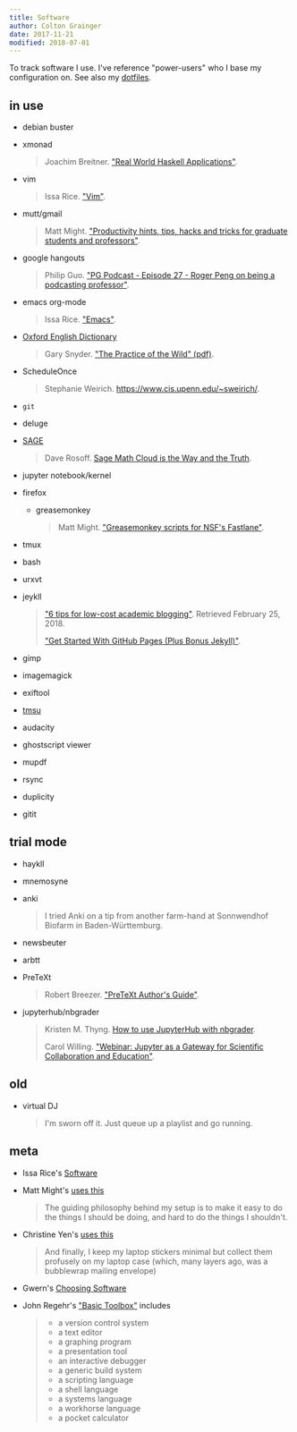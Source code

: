 ```yaml
---
title: Software
author: Colton Grainger
date: 2017-11-21
modified: 2018-07-01
---
```


To track software I use. I've reference "power-users" who I base my configuration on. See also my [dotfiles](https://github.com/coltongrainger/dotfiles).

## in use

- debian buster

- xmonad

  > Joachim Breitner. ["Real World Haskell Applications"](https://www.joachim-breitner.de/blog/606-Real_World_Haskell_Applications).

- vim

  > Issa Rice. ["Vim"](https://issarice.com/vim).

- mutt/gmail

  > Matt Might. ["Productivity hints, tips, hacks and tricks for graduate students and professors"](http://matt.might.net/articles/productivity-tips-hints-hacks-tricks-for-grad-students-academics/).

- google hangouts

  > Philip Guo. ["PG Podcast - Episode 27 - Roger Peng on being a podcasting professor"](http://pgbovine.net/PG-Podcast-27-Roger-Peng.htm).

- emacs org-mode

  > Issa Rice. ["Emacs"](https://issarice.com/emacs). 

- [Oxford English Dictionary](http://users.datarealm.com/xywwweb/oed.shtml)

  > Gary Snyder. ["The Practice of the Wild" (pdf)](https://terebess.hu/zen/mesterek/The-Practice-of-the-Wild-by-Gary-Snyder.pdf).

- ScheduleOnce 

  > Stephanie Weirich. <https://www.cis.upenn.edu/~sweirich/>.

- `git`

- deluge

- [SAGE](https://doc.sagemath.org/html/en/index.html)

  > Dave Rosoff. [Sage Math Cloud is the Way and the Truth](https://github.com/daverosoff/daverosoff.github.io/blob/master/blog/_posts/2016-12-14-teaching-cplusplus-in-smc.md#sagemathcloud-is-the-way-and-the-truth).

- jupyter notebook/kernel

- firefox

  - greasemonkey

    > Matt Might. ["Greasemonkey scripts for NSF's Fastlane"](http://matt.might.net/articles/greasemonkey-scripts-for-nsf-fastlane/).

- tmux

- bash

- urxvt

- jeykll

  > ["6 tips for low-cost academic blogging"](http://matt.might.net/articles/how-to-blog-as-an-academic/). Retrieved February 25, 2018.
  > 
  > ["Get Started With GitHub Pages (Plus Bonus Jekyll)"](https://24ways.org/2013/get-started-with-github-pages/). 

- gimp

- imagemagick

- exiftool

- [tmsu](https://tmsu.org/)

- audacity

- ghostscript viewer

- mupdf

- rsync

- duplicity

- gitit

## trial mode

- haykll

- mnemosyne

- anki

  > I tried Anki on a tip from another farm-hand at Sonnwendhof Biofarm in Baden-Württemburg.

- newsbeuter

- arbtt

- PreTeXt

  > Robert Breezer. ["PreTeXt Author's Guide"](http://mathbook.pugetsound.edu/doc/author-guide/html/pretext-author-guide.html). 

- jupyterhub/nbgrader

  > Kristen M. Thyng. [How to use JupyterHub with nbgrader](http://kristenthyng.com/blog/2016/09/07/jupyterhub+nbgrader/). 
  >
  > Carol Willing. ["Webinar: Jupyter as a Gateway for Scientific Collaboration and Education"](https://www.youtube.com/watch?v=QipkhnBS6hw&feature=youtu.be&t=19m46s).

## old

- virtual DJ

  > I'm sworn off it. Just queue up a playlist and go running.
  
## meta 

- Issa Rice's [Software](https://issarice.com/software)

- Matt Might's [uses this](https://usesthis.com/interviews/matt.might/)

  > The guiding philosophy behind my setup is to make it easy to do the things
  > I should be doing, and hard to do the things I shouldn't.

- Christine Yen's [uses this](https://usesthis.com/interviews/christine.yen/) 

  > And finally, I keep my laptop stickers minimal but collect them profusely
  > on my laptop case (which, many layers ago, was a bubblewrap mailing
  > envelope)

- Gwern's [Choosing Software](https://www.gwern.net/Choosing-Software) 

- John Regehr's ["Basic Toolbox"](https://blog.regehr.org/archives/1578) includes

  > - a version control system
  > - a text editor
  > - a graphing program
  > - a presentation tool
  > - an interactive debugger
  > - a generic build system
  > - a scripting language
  > - a shell language
  > - a systems language
  > - a workhorse language
  > - a pocket calculator
